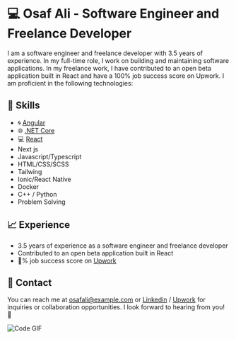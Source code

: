 # 💻 Osaf Ali - Software Engineer and Freelance Developer

I am a software engineer and freelance developer with 3.5 years of experience. In my full-time role, I work on building and maintaining software applications. In my freelance work, I have contributed to an open beta application built in React and have a 100% job success score on Upwork. I am proficient in the following technologies:

## 💪 Skills

- 🌀 [Angular](https://angular.io/)
- 🌐 [.NET Core](https://dotnet.microsoft.com/download/dotnet-core)
- 💻 [React](https://reactjs.org/)
- Next js
- Javascript/Typescript
- HTML/CSS/SCSS
- Tailwing
- Ionic/React Native
- Docker
- C++ / Python
- Problem Solving

## 📈 Experience

- 3.5 years of experience as a software engineer and freelance developer
- Contributed to an open beta application built in React
- 💯% job success score on [Upwork](https://www.upwork.com/freelancers/~01c7fd3a17c8f0238b)

## 📧 Contact

You can reach me at osafali@example.com or [Linkedin](https://www.linkedin.com/in/osaf-ali/) / [Upwork](https://www.upwork.com/freelancers/~01c7fd3a17c8f0238b) for inquiries or collaboration opportunities. I look forward to hearing from you! 🤝

![Code GIF](https://media.giphy.com/media/HscDLzkO8EOTmgkhQP/giphy.gif)
